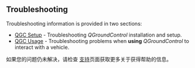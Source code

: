 ## Troubleshooting

Troubleshooting information is provided in two sections:

- [QGC Setup](../troubleshooting/qgc_setup.md) - Troubleshooting _QGroundControl_ installation and setup.
- [QGC Usage](../troubleshooting/qgc_usage.md) - Troubleshooting problems when **using** _QGroundControl_ to interact with a vehicle.

如果您的问题仍未解决，请检查 [支持](../support/support.md)页面获取更多关于获得帮助的信息。
